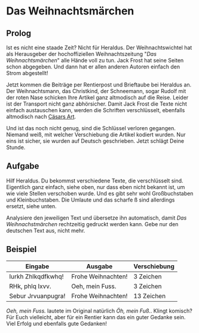 # Das Weihnachtsmärchen

## Prolog

Ist es nicht eine staade Zeit? Nicht für Heraldus. Der Weihnachtswichtel hat als Herausgeber der hochoffiziellen Weihnachtszeitung "_Das Weihnachtsmärchen_" alle Hände voll zu tun. Jack Frost hat seine Seiten schon abgegeben. Und dann hat er allen anderen Autoren einfach den Strom abgestellt!

Jetzt kommen die Beiträge per Rentierpost und Brieftaube bei Heraldus an. Der Weihnachtsmann, das Christkind, der Schneemann, sogar Rudolf mit der roten Nase schicken Ihre Artikel ganz altmodisch auf die Reise. Leider ist der Transport nicht ganz abhörsicher. Damit Jack Frost die Texte nicht einfach austauschen kann, werden die Schriften verschlüsselt, ebenfalls altmodisch nach [Cäsars Art](https://de.wikipedia.org/wiki/Caesar-Verschl%C3%BCsselung).

Und ist das noch nicht genug, sind die Schlüssel verloren gegangen. Niemand weiß, mit welcher Verschiebung die Artikel kodiert wurden. Nur eins ist sicher, sie wurden auf Deutsch geschrieben. Jetzt schlägt Deine Stunde.

## Aufgabe

Hilf Heraldus. Du bekommst verschiedene Texte, die verschlüsselt sind. Eigentlich ganz einfach, siehe oben, nur dass eben nicht bekannt ist, um wie viele Stellen verschoben wurde. Und es gibt sehr wohl Großbuchstaben und Kleinbuchstaben. Die Umlaute und das scharfe ß sind allerdings ersetzt, siehe unten.

Analysiere den jeweiligen Text und übersetze ihn automatisch, damit _Das Weihnachstmärchen_ rechtzeitig gedruckt werden kann. Gebe nur den deutschen Text aus, nicht mehr.  

## Beispiel

| Eingabe             | Ausgabe              | Verschiebung |
| ------------------- | ---------------------| ------------ |
| Iurkh Zhlkqdfkwhq!  | Frohe Weihnachten!   |    3 Zeichen | 
| RHk, phlq Ixvv.     | Oeh, mein Fuss.      |    3 Zeichen |
| Sebur Jrvuanpugra!  | Frohe Weihnachten!   |   13 Zeichen |

_Oeh, mein Fuss._ lautete im Original natürlich _Öh, mein Fuß._. Klingt komisch? Für Euch vielleicht, aber für ein Rentier kann das ein guter Gedanke sein. Viel Erfolg und ebenfalls gute Gedanken!